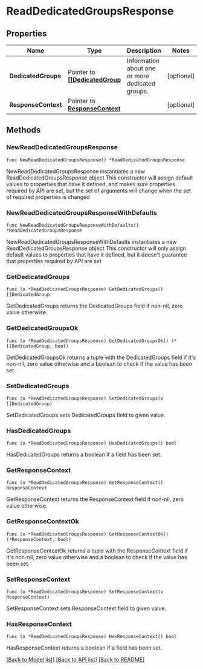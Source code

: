 # ReadDedicatedGroupsResponse

## Properties

Name | Type | Description | Notes
------------ | ------------- | ------------- | -------------
**DedicatedGroups** | Pointer to [**[]DedicatedGroup**](DedicatedGroup.md) | Information about one or more dedicated groups. | [optional] 
**ResponseContext** | Pointer to [**ResponseContext**](ResponseContext.md) |  | [optional] 

## Methods

### NewReadDedicatedGroupsResponse

`func NewReadDedicatedGroupsResponse() *ReadDedicatedGroupsResponse`

NewReadDedicatedGroupsResponse instantiates a new ReadDedicatedGroupsResponse object
This constructor will assign default values to properties that have it defined,
and makes sure properties required by API are set, but the set of arguments
will change when the set of required properties is changed

### NewReadDedicatedGroupsResponseWithDefaults

`func NewReadDedicatedGroupsResponseWithDefaults() *ReadDedicatedGroupsResponse`

NewReadDedicatedGroupsResponseWithDefaults instantiates a new ReadDedicatedGroupsResponse object
This constructor will only assign default values to properties that have it defined,
but it doesn't guarantee that properties required by API are set

### GetDedicatedGroups

`func (o *ReadDedicatedGroupsResponse) GetDedicatedGroups() []DedicatedGroup`

GetDedicatedGroups returns the DedicatedGroups field if non-nil, zero value otherwise.

### GetDedicatedGroupsOk

`func (o *ReadDedicatedGroupsResponse) GetDedicatedGroupsOk() (*[]DedicatedGroup, bool)`

GetDedicatedGroupsOk returns a tuple with the DedicatedGroups field if it's non-nil, zero value otherwise
and a boolean to check if the value has been set.

### SetDedicatedGroups

`func (o *ReadDedicatedGroupsResponse) SetDedicatedGroups(v []DedicatedGroup)`

SetDedicatedGroups sets DedicatedGroups field to given value.

### HasDedicatedGroups

`func (o *ReadDedicatedGroupsResponse) HasDedicatedGroups() bool`

HasDedicatedGroups returns a boolean if a field has been set.

### GetResponseContext

`func (o *ReadDedicatedGroupsResponse) GetResponseContext() ResponseContext`

GetResponseContext returns the ResponseContext field if non-nil, zero value otherwise.

### GetResponseContextOk

`func (o *ReadDedicatedGroupsResponse) GetResponseContextOk() (*ResponseContext, bool)`

GetResponseContextOk returns a tuple with the ResponseContext field if it's non-nil, zero value otherwise
and a boolean to check if the value has been set.

### SetResponseContext

`func (o *ReadDedicatedGroupsResponse) SetResponseContext(v ResponseContext)`

SetResponseContext sets ResponseContext field to given value.

### HasResponseContext

`func (o *ReadDedicatedGroupsResponse) HasResponseContext() bool`

HasResponseContext returns a boolean if a field has been set.


[[Back to Model list]](../README.md#documentation-for-models) [[Back to API list]](../README.md#documentation-for-api-endpoints) [[Back to README]](../README.md)


